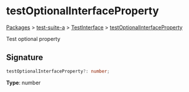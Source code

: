 # testOptionalInterfaceProperty

[Packages](/) > [test-suite-a](/test-suite-a/) > [TestInterface](/test-suite-a/testinterface-interface/) > [testOptionalInterfaceProperty](/test-suite-a/testinterface-interface/testoptionalinterfaceproperty-propertysignature)

Test optional property

<a id="testoptionalinterfaceproperty-signature"></a>

## Signature

```typescript
testOptionalInterfaceProperty?: number;
```

**Type**: number
